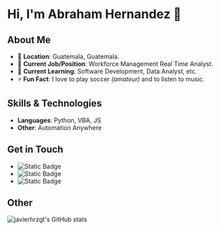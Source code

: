 # Hi, I'm Abraham Hernandez 👋

<!--
**javierhrzgt/javierhrzgt** is a ✨ _special_ ✨ repository because its `README.md` (this file) appears on your GitHub profile.

Here are some ideas to get you started:

- 🔭 I’m currently working on ...
- 🌱 I’m currently learning ...
- 👯 I’m looking to collaborate on ...
- 🤔 I’m looking for help with ...
- 💬 Ask me about ...
- 📫 How to reach me: ...
- 😄 Pronouns: ...
- ⚡ Fun fact: ...
-->
## About Me

- 📍 **Location**: Guatemala, Guatemala.
- 💼 **Current Job/Position**: Workforce Management Real Time Analyst.
- 🌱 **Current Learning**: Software Development, Data Analyst, etc.
- ⚡ **Fun Fact**: I love to play soccer *(amateur)* and to listen to music.

## Skills & Technologies

- **Languages**: Python, VBA, JS
- **Other**: Automation Anywhere

## Get in Touch

- ![Static Badge](https://img.shields.io/badge/LinkedIn%20-blue?style=flat&link=https%3A%2F%2Fwww.linkedin.com%2Fin%2Fhernandezabraham1304%2F)
- ![Static Badge](https://img.shields.io/badge/Follow%2C%20%40javierhrzgt-fff?style=social&logo=twitch&link=https%3A%2F%2Fwww.twitch.tv%2Fjavierhrzgt)
- ![Static Badge](https://img.shields.io/badge/Follow%2C%20%40javierhrzgt-fff?style=social&logo=x&link=https%3A%2F%2Fwww.x.com%2Fjavierhrzgt)

## Other

![javierhrzgt's GitHub stats](https://github-readme-stats.vercel.app/api?username=javierhrzgt&theme=shadowblue&show_icons=true)

<!-- 

## :zap: Recent Activity

![GitHub Stats](https://github-readme-stats.vercel.app/api/top-langs/?username=javierhrzgt&hide_border=true&layout=compact)
-->
